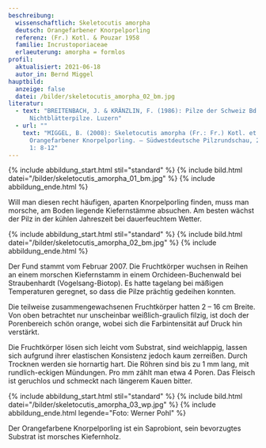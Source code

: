 ```yaml
---
beschreibung:
  wissenschaftlich: Skeletocutis amorpha
  deutsch: Orangefarbener Knorpelporling
  referenz: (Fr.) Kotl. & Pouzar 1958
  familie: Incrustoporiaceae
  erlaeuterung: amorpha = formlos
profil:
  aktualisiert: 2021-06-18
  autor_in: Bernd Miggel
hauptbild:
  anzeige: false
  datei: /bilder/skeletocutis_amorpha_02_bm.jpg
literatur:
  - text: "BREITENBACH, J. & KRÄNZLIN, F. (1986): Pilze der Schweiz Bd. 2,
      Nichtblätterpilze. Luzern"
  - url: ""
    text: "MIGGEL, B. (2008): Skeletocutis amorpha (Fr.: Fr.) Kotl. et Pouz. –
      Orangefarbener Knorpelporling. – Südwestdeutsche Pilzrundschau, 2008, Heft
      1: 8-12"
---
```

{% include abbildung_start.html stil="standard" %}
{% include bild.html datei="/bilder/skeletocutis_amorpha_01_bm.jpg" %}
{% include abbildung_ende.html %}

Will man diesen recht häufigen, aparten Knorpelporling finden, muss man morsche, am Boden liegende Kiefernstämme absuchen. Am besten wächst der Pilz in der kühlen Jahreszeit bei dauerfeuchtem Wetter.

{% include abbildung_start.html stil="standard" %}
{% include bild.html datei="/bilder/skeletocutis_amorpha_02_bm.jpg" %}
{% include abbildung_ende.html %}

Der Fund stammt vom Februar 2007. Die Fruchtkörper wuchsen in Reihen an einem morschen Kiefernstamm in einem Orchideen-Buchenwald bei Straubenhardt (Vogelsang-Biotop). Es hatte tagelang bei mäßigen Temperaturen geregnet, so dass die Pilze prächtig gedeihen konnten.

Die teilweise zusammengewachsenen Fruchtkörper hatten 2 – 16 cm Breite. Von oben betrachtet nur unscheinbar weißlich-graulich filzig, ist doch der Porenbereich schön orange, wobei sich die Farbintensität auf Druck hin verstärkt.

Die Fruchtkörper lösen sich leicht vom Substrat, sind weichlappig, lassen sich aufgrund ihrer elastischen Konsistenz jedoch kaum zerreißen. Durch Trocknen werden sie hornartig hart. Die Röhren sind bis zu 1 mm lang, mit rundlich-eckigen Mündungen. Pro mm zählt man etwa 4 Poren. Das Fleisch ist geruchlos und schmeckt nach längerem Kauen bitter.

{% include abbildung_start.html stil="standard" %}
{% include bild.html datei="/bilder/skeletocutis_amorpha_03_wp.jpg" %}
{% include abbildung_ende.html legende="Foto: Werner Pohl" %}

Der Orangefarbene Knorpelporling ist ein Saprobiont, sein bevorzugtes Substrat ist morsches Kiefernholz.